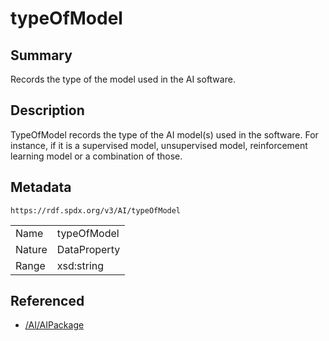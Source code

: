<!-- Automatically generated by spec-parser v2.0.0 on 2024-01-26T22:18:46.241893+00:00 -->
<!-- SPDX-License-Identifier: Community-Spec-1.0 -->

# typeOfModel

## Summary

Records the type of the model used in the AI software.


## Description

TypeOfModel records the type of the AI model(s) used in the software. 
For instance, if it is a supervised model, unsupervised model, reinforcement learning model or a combination of those.


## Metadata

`https://rdf.spdx.org/v3/AI/typeOfModel`


| | |
|---|---|
| Name | typeOfModel |
| Nature | DataProperty |
| Range | xsd:string |




## Referenced

- [/AI/AIPackage](../../AI/Classes/AIPackage.md)

